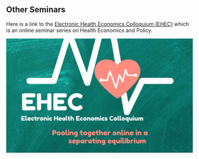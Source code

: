 ## Other Seminars

Here is a link to the [Electronic Health Economics Colloquium (EHEC)](https://www.ehealthecon.org) which is an online seminar series on Health Economics and Policy.

![Banner](ehec_banner.jpg)
